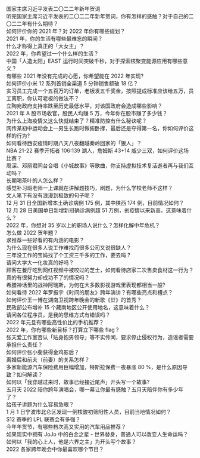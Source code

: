 国家主席习近平发表二〇二二年新年贺词  
听完国家主席习近平发表的二〇二二年新年贺词，你有怎样的感触？对于自己的二〇二二年有什么期待？  
如何评价你的 2021 年？对 2022 年你有哪些规划？  
2021 年，你的生活有哪些最难忘的瞬间？  
什么才称得上真正的「大女主」？  
2022 年，你希望过一个什么样的生活？  
中国「人造太阳」EAST 运行时间突破千秒，对于探索核聚变能源应用有哪些意义？  
有哪些 2021 年没有完成的心愿，你希望能在 2022 年实现?  
如何评价小米 12 系列首销全渠道 5 分钟销售额破 18 亿？  
实习员工完成一个五百万的订单，老板发五千奖金，按照提成标准应该给五万，员工离职，你认可老板的做法不？  
立陶宛政府支持率跌至历史最低水平，对该国政府会造成哪些影响？  
2021 年 A 股市场收官，股民人均赚 5 万，今年你在股市赚了多少钱？  
为什么上海疫情又这么快就结束了？精准防控有什么秘诀呢？  
网传某初中运动会上一男生长跑时做俯卧撑，最后还是夺得第一名，你如何评价这样的行为?  
如何看待西安疫情时期八天八夜翻越秦岭回家的「狠人」？  
NBA 21-22 赛季开拓者 106:139 湖人，詹姆斯 43+14 威少三双，如何评价这场比赛？  
周深、邓丽君同台合唱《小城故事》等歌曲，你支持虚拟技术复活逝者再与我们互动吗？  
长期喝茶叶的人怎么样？  
感觉补习班老师一上课就在讲解题技巧，刷题，为什么学校老师不这样？  
文人笔下有没有浪漫到极致的句子呢？  
12 月 31 日全国新增本土确诊病例 175 例，其中陕西  174 例，目前情况如何？  
12 月 28 日美国单日新增新冠确诊病例超 51 万例，创疫情以来新高，这意味着什么？  
2022 年，你想对 35 岁以上的职场人说什么？怎样化解中年危机？  
怎么做 2022 贺年题？  
求推荐一些好看的有内涵的电影？  
为什么现在很多人说工作难找而很多公司又说很缺人？  
三年没工作的宝妈找了个工资三千多的工作，要去吗 ?  
请问大学大一化妆真的好吗？  
顾客在餐厅吃到网红视频中被咬过的芝士，如何看待店家二次售卖食材这一行为？  
真的有很努力却成功不了的情况吗？  
希腊神话里的战神阿瑞斯，为何在大多数影视游戏里表现都相当一般?  
如何看待 2022 年罗振宇《时间的朋友》跨年演讲？有哪些亮点和槽点？  
如何评价王一博在湖南卫视跨年晚会的新歌《廿》的首秀？  
民政部公布增补 15 个藏南地区公开使用地名，这意味着什么？  
请问各位程序员，是我的思维方式有错误吗？  
2022 年元旦有哪些高性价比的手机推荐？  
2022 年，你有哪些新目标？打算立下哪些 flag？  
张天爱工作室否认「贴身抱男领导」等不实传闻，要求停止侵权行为，造谣者需要承担什么责任？  
如何评价张小斐获得金鸡影后？  
离婚后和前夫（前妻）的关系怎样？  
多家新能源汽车保险费用巨幅增加，特斯拉保费一夜暴涨 80 %，是什么原因导致？如何解读？  
如何以「我穿越过来时，故事已经接近尾声」开头写一个故事?  
五月天 2022 陪你跨年演唱会，哪一幕让你最有感触？五月天陪伴你有多少年了？  
给孩子讲题为什么容易急眼？  
1 月 1 日宁波市北仑区发现一例核酸初筛阳性人员，目前当地情况如何？  
S12 赛季的 LPL 联赛会有多强？  
今年年货节，有哪些档次高又实用的汽车用品推荐？  
如果现实中拥有 JoJo 中的白金之星 - 世界替身，普通人可以改变人生命运吗？  
如何以「我的心上人，他是六界之主」为开头写个故事？  
2022 各家跨年晚会中你最喜欢哪个节目？  

